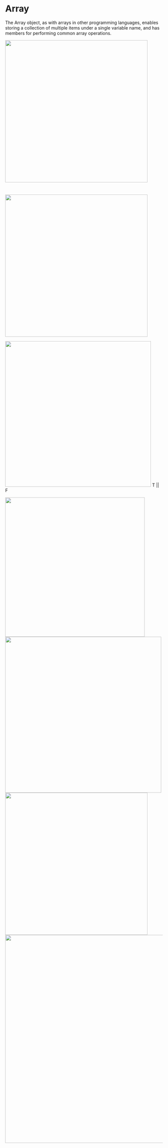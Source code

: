 # Array
The Array object, as with arrays in other programming languages, enables storing a collection of multiple items under a single variable name, and has members for performing common array operations.

<img src="https://github.com/TamaraNoierat/Mastering-JavaScript-in-20-Days/assets/130704887/5e8a70f8-dfd0-48cd-b799-d43f83f4a5b6" width="455">


# 

<img src="https://github.com/TamaraNoierat/Mastering-JavaScript-in-20-Days/assets/130704887/fd7020d9-ee9a-42ca-a83d-8acf75eb428b" width="455">

<img src="https://github.com/TamaraNoierat/Mastering-JavaScript-in-20-Days/assets/130704887/8215839c-7b34-4439-a58e-d3b1dd33977a" width="466"> T || F


<img src="https://github.com/TamaraNoierat/Mastering-JavaScript-in-20-Days/assets/130704887/99d72db5-0451-47c1-a2aa-e687abbb459b" width="446">

<img src="https://github.com/TamaraNoierat/Mastering-JavaScript-in-20-Days/assets/130704887/35d64273-5748-4cb9-a75f-f22fb19f9b80" width="499">
<img src="https://github.com/TamaraNoierat/Mastering-JavaScript-in-20-Days/assets/130704887/88088c52-38a5-4381-bc73-29256b244565" width="455">

<img src="https://github.com/TamaraNoierat/Mastering-JavaScript-in-20-Days/assets/130704887/9287b387-ee3f-46db-a30c-b1a61d2be52b" width="666">











